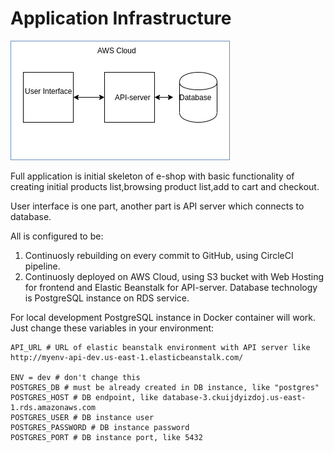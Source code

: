# Application Infrastructure

![](app-diagram.png)

Full application is initial skeleton of e-shop with basic functionality of creating initial products list,browsing product list,add to cart and checkout.

User interface is one part, another part is API server which connects to database.

All is configured to be:
1. Continuosly rebuilding on every commit to GitHub, using CircleCI pipeline.
2. Continuosly deployed on AWS Cloud, using S3 bucket with Web Hosting for frontend and Elastic Beanstalk for API-server. Database technology is PostgreSQL instance on RDS service.

For local development PostgreSQL instance in Docker container will work. Just change these variables in your environment:
```
API_URL # URL of elastic beanstalk environment with API server like http://myenv-api-dev.us-east-1.elasticbeanstalk.com/

ENV = dev # don't change this
POSTGRES_DB # must be already created in DB instance, like "postgres"
POSTGRES_HOST # DB endpoint, like database-3.ckuijdyizdoj.us-east-1.rds.amazonaws.com
POSTGRES_USER # DB instance user
POSTGRES_PASSWORD # DB instance password
POSTGRES_PORT # DB instance port, like 5432
```